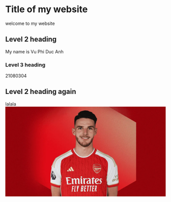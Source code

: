 # Title of my website
welcome to my website
## Level 2 heading
My name is Vu Phi Duc Anh
### Level 3 heading
21080304
## Level 2 heading again
lalala
![](image/ngu.jpg)
